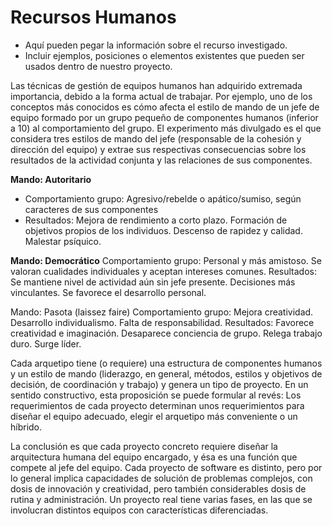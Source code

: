 # Recursos Humanos
- Aquí pueden pegar la información sobre el recurso investigado.
- Incluir ejemplos, posiciones o elementos existentes que pueden ser usados dentro de nuestro proyecto.

Las técnicas de gestión de equipos humanos han adquirido extremada importancia,
debido a la forma actual de trabajar.
Por ejemplo, uno de los conceptos más conocidos es cómo afecta el estilo de mando de
un jefe de equipo formado por un grupo pequeño de componentes humanos (inferior a
10) al comportamiento del grupo. El experimento más divulgado es el que considera tres
estilos de mando del jefe (responsable de la cohesión y dirección del equipo) y extrae
sus respectivas consecuencias sobre los resultados de la actividad conjunta y las
relaciones de sus componentes.

**Mando: Autoritario**

- Comportamiento grupo: Agresivo/rebelde o apático/sumiso, según caracteres de sus
componentes
- Resultados: Mejora de rendimiento a corto plazo. Formación de objetivos propios de los
individuos. Descenso de rapidez y calidad. Malestar psíquico.

**Mando: Democrático**
Comportamiento grupo: Personal y más amistoso. Se valoran cualidades individuales y
aceptan intereses comunes.
Resultados: Se mantiene nivel de actividad aún sin jefe presente. Decisiones más
vinculantes. Se favorece el desarrollo personal.

Mando: Pasota (laissez faire)
Comportamiento grupo: Mejora creatividad. Desarrollo individualismo. Falta de
responsabilidad.
Resultados: Favorece creatividad e imaginación. Desaparece conciencia de grupo.
Relega trabajo duro. Surge líder. 

Cada arquetipo tiene (o requiere) una estructura de componentes
humanos y un estilo de mando (liderazgo, en general, métodos, estilos y objetivos de
decisión, de coordinación y trabajo) y genera un tipo de proyecto. En un sentido
constructivo, esta proposición se puede formular al revés: Los requerimientos de cada
proyecto determinan unos requerimientos para diseñar el equipo adecuado, elegir el
arquetipo más conveniente o un híbrido. 

La conclusión es que cada proyecto concreto requiere diseñar la arquitectura humana
del equipo encargado, y ésa es una función que compete al jefe del equipo. Cada
proyecto de software es distinto, pero por lo general implica capacidades de solución de
problemas complejos, con dosis de innovación y creatividad, pero también
considerables dosis de rutina y administración. Un proyecto real tiene varias fases, en
las que se involucran distintos equipos con características diferenciadas.

